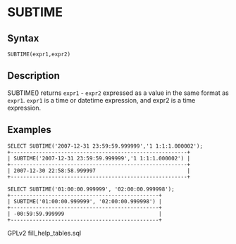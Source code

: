 
# SUBTIME

## Syntax


```
SUBTIME(expr1,expr2)
```

## Description


SUBTIME() returns `expr1` - `expr2` expressed as a value in the same
format as `expr1`. `expr1` is a time or datetime expression, and expr2 is
a time expression.


## Examples


```
SELECT SUBTIME('2007-12-31 23:59:59.999999','1 1:1:1.000002');
+--------------------------------------------------------+
| SUBTIME('2007-12-31 23:59:59.999999','1 1:1:1.000002') |
+--------------------------------------------------------+
| 2007-12-30 22:58:58.999997                             |
+--------------------------------------------------------+

SELECT SUBTIME('01:00:00.999999', '02:00:00.999998');
+-----------------------------------------------+
| SUBTIME('01:00:00.999999', '02:00:00.999998') |
+-----------------------------------------------+
| -00:59:59.999999                              |
+-----------------------------------------------+
```


GPLv2 fill_help_tables.sql

